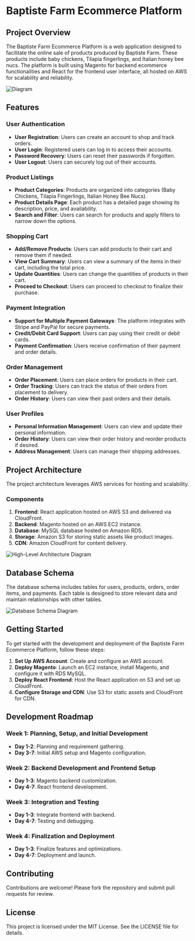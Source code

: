 # Baptiste Farm Ecommerce Platform

## Project Overview
The Baptiste Farm Ecommerce Platform is a web application designed to facilitate the online sale of products produced by Baptiste Farm. These products include baby chickens, Tilapia fingerlings, and Italian honey bee nucs. The platform is built using Magento for backend ecommerce functionalities and React for the frontend user interface, all hosted on AWS for scalability and reliability.

![Diagram](https://i.ibb.co/X7vvwWd/Screenshot-2024-06-23-163907.png)

## Features
### User Authentication
- **User Registration**: Users can create an account to shop and track orders.
- **User Login**: Registered users can log in to access their accounts.
- **Password Recovery**: Users can reset their passwords if forgotten.
- **User Logout**: Users can securely log out of their accounts.

### Product Listings
- **Product Categories**: Products are organized into categories (Baby Chickens, Tilapia Fingerlings, Italian Honey Bee Nucs).
- **Product Details Page**: Each product has a detailed page showing its description, price, and availability.
- **Search and Filter**: Users can search for products and apply filters to narrow down the options.

### Shopping Cart
- **Add/Remove Products**: Users can add products to their cart and remove them if needed.
- **View Cart Summary**: Users can view a summary of the items in their cart, including the total price.
- **Update Quantities**: Users can change the quantities of products in their cart.
- **Proceed to Checkout**: Users can proceed to checkout to finalize their purchase.

### Payment Integration
- **Support for Multiple Payment Gateways**: The platform integrates with Stripe and PayPal for secure payments.
- **Credit/Debit Card Support**: Users can pay using their credit or debit cards.
- **Payment Confirmation**: Users receive confirmation of their payment and order details.

### Order Management
- **Order Placement**: Users can place orders for products in their cart.
- **Order Tracking**: Users can track the status of their orders from placement to delivery.
- **Order History**: Users can view their past orders and their details.

### User Profiles
- **Personal Information Management**: Users can view and update their personal information.
- **Order History**: Users can view their order history and reorder products if desired.
- **Address Management**: Users can manage their shipping addresses.

## Project Architecture
The project architecture leverages AWS services for hosting and scalability.

### Components
1. **Frontend**: React application hosted on AWS S3 and delivered via CloudFront.
2. **Backend**: Magento hosted on an AWS EC2 instance.
3. **Database**: MySQL database hosted on Amazon RDS.
4. **Storage**: Amazon S3 for storing static assets like product images.
5. **CDN**: Amazon CloudFront for content delivery.

![High-Level Architecture Diagram](sandbox:/mnt/data/A_high-level_architecture_diagram_for_a_simple_eco.png)

## Database Schema
The database schema includes tables for users, products, orders, order items, and payments. Each table is designed to store relevant data and maintain relationships with other tables.

![Database Schema Diagram](sandbox:/mnt/data/A_clear_and_detailed_database_schema_diagram_for_a.png)

## Getting Started
To get started with the development and deployment of the Baptiste Farm Ecommerce Platform, follow these steps:

1. **Set Up AWS Account**: Create and configure an AWS account.
2. **Deploy Magento**: Launch an EC2 instance, install Magento, and configure it with RDS MySQL.
3. **Deploy React Frontend**: Host the React application on S3 and set up CloudFront.
4. **Configure Storage and CDN**: Use S3 for static assets and CloudFront for CDN.

## Development Roadmap
### Week 1: Planning, Setup, and Initial Development
- **Day 1-2**: Planning and requirement gathering.
- **Day 3-7**: Initial AWS setup and Magento configuration.

### Week 2: Backend Development and Frontend Setup
- **Day 1-3**: Magento backend customization.
- **Day 4-7**: React frontend development.

### Week 3: Integration and Testing
- **Day 1-3**: Integrate frontend with backend.
- **Day 4-7**: Testing and debugging.

### Week 4: Finalization and Deployment
- **Day 1-3**: Finalize features and optimizations.
- **Day 4-7**: Deployment and launch.

## Contributing
Contributions are welcome! Please fork the repository and submit pull requests for review.

## License
This project is licensed under the MIT License. See the LICENSE file for details.
